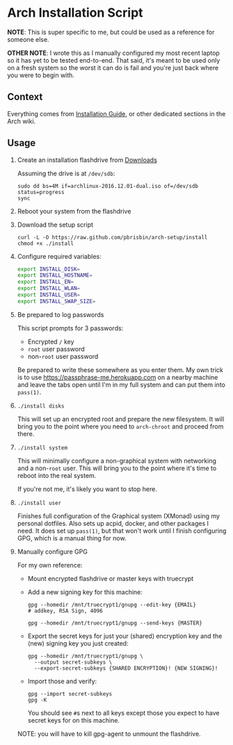 # Arch Installation Script

**NOTE**: This is super specific to me, but could be used as a reference for
someone else.

**OTHER NOTE**: I wrote this as I manually configured my most recent laptop so
it has yet to be tested end-to-end. That said, it's meant to be used only on a
fresh system so the worst it can do is fail and you're just back where you were
to begin with.

## Context

Everything comes from [Installation Guide][guide], or other dedicated sections
in the Arch wiki.

## Usage

1. Create an installation flashdrive from [Downloads][]


   Assuming the drive is at `/dev/sdb`:

   ```
   sudo dd bs=4M if=archlinux-2016.12.01-dual.iso of=/dev/sdb status=progress
   sync
   ```

1. Reboot your system from the flashdrive

1. Download the setup script

   ```
   curl -L -O https://raw.github.com/pbrisbin/arch-setup/install
   chmod +x ./install
   ```

1. Configure required variables:

   ```bash
   export INSTALL_DISK=
   export INSTALL_HOSTNAME=
   export INSTALL_EN=
   export INSTALL_WLAN=
   export INSTALL_USER=
   export INSTALL_SWAP_SIZE=
   ```

1. Be prepared to log passwords

   This script prompts for 3 passwords:

   - Encrypted `/` key
   - `root` user password
   - non-`root` user password

   Be prepared to write these somewhere as you enter them. My own trick is to
   use https://passphrase-me.herokuapp.com on a nearby machine and leave the
   tabs open until I'm in my full system and can put them into `pass(1)`.

1. `./install disks`

   This will set up an encrypted root and prepare the new filesystem. It will
   bring you to the point where you need to `arch-chroot` and proceed from
   there.

1. `./install system`

   This will minimally configure a non-graphical system with networking and a
   non-`root` user. This will bring you to the point where it's time to reboot
   into the real system.

   If you're not me, it's likely you want to stop here.

1. `./install user`

   Finishes full configuration of the Graphical system (XMonad) using my
   personal dotfiles. Also sets up acpid, docker, and other packages I need. It
   does set up `pass(1)`, but that won't work until I finish configuring GPG,
   which is a manual thing for now.

1. Manually configure GPG

   For my own reference:

   - Mount encrypted flashdrive or master keys with truecrypt
   - Add a new signing key for this machine:

     ```
     gpg --homedir /mnt/truecrypt1/gnupg --edit-key {EMAIL}
     # addkey, RSA Sign, 4096
     ```

     ```
     gpg --homedir /mnt/truecrypt1/gnupg --send-keys {MASTER}
     ```

   - Export the secret keys for just your (shared) encryption key and the (new)
     signing key you just created:

     ```
     gpg --homedir /mnt/truecrypt1/gnupg \
       --output secret-subkeys \
       --export-secret-subkeys {SHARED ENCRYPTION}! {NEW SIGNING}!
     ```

   - Import those and verify:

     ```
     gpg --import secret-subkeys
     gpg -K
     ```

     You should see `#`s next to all keys except those you expect to have secret
     keys for on this machine.

   NOTE: you will have to kill gpg-agent to unmount the flashdrive.

[guide]: https://wiki.archlinux.org/index.php/installation_guide
[downloads]: https://www.archlinux.org/download/

